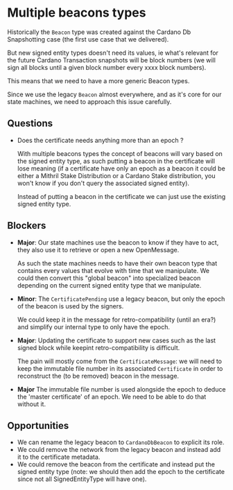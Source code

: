 # Multiple beacons types

Historically the `Beacon` type was created against the Cardano Db Snapshotting case (the first use case that we delivered).

But new signed entity types doesn't need its values, ie what's relevant for the future Cardano Transaction snapshots will
be block numbers (we will sign all blocks until a given block number every xxxx block numbers).

This means that we need to have a more generic Beacon types.

Since we use the legacy `Beacon` almost everywhere, and as it's core for our state machines, we need to approach this
issue carefully.

## Questions

* Does the certificate needs anything more than an epoch ?

  With multiple beacons types the concept of beacons will vary based on the signed entity type, as such putting a beacon
in the certificate will lose meaning (if a certificate have only an epoch as a beacon it could be either a Mithril Stake
Distribution or a Cardano Stake distribution, you won't know if you don't query the associated signed entity).

  Instead of putting a beacon in the certificate we can just use the existing signed entity type.

## Blockers

* **Major**: Our state machines use the beacon to know if they have to act, they also use it to retrieve or open a new OpenMessage.
   
  As such the state machines needs to have their own beacon type that contains every values that evolve with time that
we manipulate.
We could then convert this "global beacon" into specialized beacon depending on the current signed entity type that we
manipulate.

* **Minor**: The `CertificatePending` use a legacy beacon, but only the epoch of the beacon is used by the signers.
  
  We could keep it in the message for retro-compatibility (until an era?) and simplify our internal type to only have
the epoch.

* **Major**: Updating the certificate to support new cases such as the last signed block while keepint retro-compatibility
is difficult.
  
  The pain will mostly come from the `CertificateMessage`: we will need to keep the immutable file number in its
associated `Certificate`  in order to reconstruct the (to be removed) beacon in the message.

* **Major** The immutable file number is used alongside the epoch to deduce the 'master certificate' of an epoch. We
  need to be able to do that without it.

## Opportunities

* We can rename the legacy beacon to `CardanoDbBeacon` to explicit its role.
* We could remove the network from the legacy beacon and instead add it to the certificate metadata.
* We could remove the beacon from the certificate and instead put the signed entity type (note: we should then add the
epoch to the certificate since not all SignedEntityType will have one).

